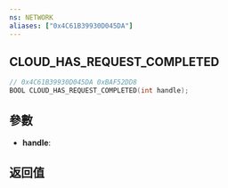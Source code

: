 ```yaml
---
ns: NETWORK
aliases: ["0x4C61B39930D045DA"]
---
```

## CLOUD_HAS_REQUEST_COMPLETED

```c
// 0x4C61B39930D045DA 0xBAF52DD8
BOOL CLOUD_HAS_REQUEST_COMPLETED(int handle);
```

## 參數
* **handle**: 

## 返回值
